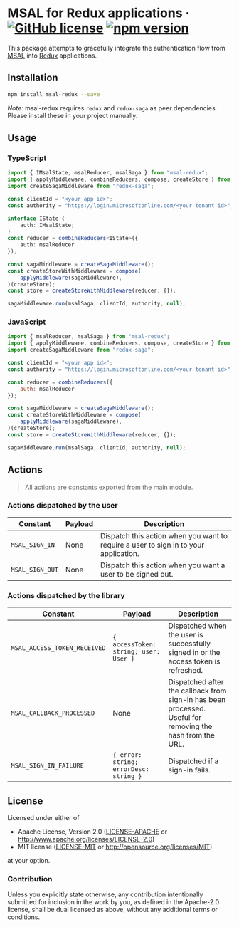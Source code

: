 # MSAL for Redux applications &middot; [![GitHub license](https://img.shields.io/badge/license-MIT-blue.svg)](https://github.com/facebook/react/blob/master/LICENSE) [![npm version](https://img.shields.io/npm/v/msal-redux.svg?style=flat)](https://www.npmjs.com/package/msal-redux)

This package attempts to gracefully integrate the authentication flow from [MSAL](https://github.com/AzureAD/microsoft-authentication-library-for-js) into [Redux](https://redux.js.org/) applications.

## Installation

```sh
npm install msal-redux --save
```

*Note:* msal-redux requires `redux` and `redux-saga` as peer dependencies. Please install these in your project manually.

## Usage

### TypeScript

```typescript
import { IMsalState, msalReducer, msalSaga } from "msal-redux";
import { applyMiddleware, combineReducers, compose, createStore } from "redux";
import createSagaMiddleware from "redux-saga";

const clientId = "<your app id>";
const authority = "https://login.microsoftonline.com/<your tenant id>";

interface IState {
    auth: IMsalState;
}
const reducer = combineReducers<IState>({
    auth: msalReducer
});

const sagaMiddleware = createSagaMiddleware();
const createStoreWithMiddleware = compose(
    applyMiddleware(sagaMiddleware),
)(createStore);
const store = createStoreWithMiddleware(reducer, {});

sagaMiddleware.run(msalSaga, clientId, authority, null);
```

### JavaScript

```javascript
import { msalReducer, msalSaga } from "msal-redux";
import { applyMiddleware, combineReducers, compose, createStore } from "redux";
import createSagaMiddleware from "redux-saga";

const clientId = "<your app id>";
const authority = "https://login.microsoftonline.com/<your tenant id>";

const reducer = combineReducers({
    auth: msalReducer
});

const sagaMiddleware = createSagaMiddleware();
const createStoreWithMiddleware = compose(
    applyMiddleware(sagaMiddleware),
)(createStore);
const store = createStoreWithMiddleware(reducer, {});

sagaMiddleware.run(msalSaga, clientId, authority, null);
```

## Actions

> All actions are constants exported from the main module.

### Actions dispatched by the user

| Constant                     | Payload | Description
|------------------------------|---------|-------------
| `MSAL_SIGN_IN`               | None    | Dispatch this action when you want to require a user to sign in to your application.
| `MSAL_SIGN_OUT`              | None    | Dispatch this action when you want a user to be signed out.

### Actions dispatched by the library

| Constant                     | Payload                                | Description
|------------------------------|----------------------------------------|-------------
| `MSAL_ACCESS_TOKEN_RECEIVED` | `{ accessToken: string; user: User }`  | Dispatched when the user is successfully signed in or the access token is refreshed.
| `MSAL_CALLBACK_PROCESSED`    | None                                   | Dispatched after the callback from sign-in has been processed. Useful for removing the hash from the URL.
| `MSAL_SIGN_IN_FAILURE`       | `{ error: string; errorDesc: string }` | Dispatched if a sign-in fails.

## License

Licensed under either of

 * Apache License, Version 2.0 ([LICENSE-APACHE](LICENSE-APACHE) or http://www.apache.org/licenses/LICENSE-2.0)
 * MIT license ([LICENSE-MIT](LICENSE-MIT) or http://opensource.org/licenses/MIT)

at your option.

### Contribution

Unless you explicitly state otherwise, any contribution intentionally submitted
for inclusion in the work by you, as defined in the Apache-2.0 license, shall be dual licensed as above, without any
additional terms or conditions.
